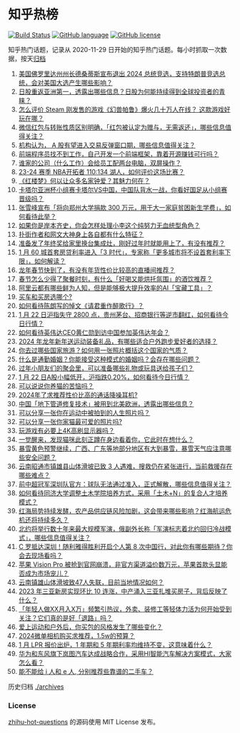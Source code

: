 # 知乎热榜
[![Build Status](https://github.com/ToWeLong/zhihu-hot-questions/workflows/CI/badge.svg)](https://github.com/ToWeLong/zhihu-hot-questions/actions)
[![GitHub language](https://img.shields.io/badge/language-golang-orange.svg)](https://golang.org/)
[![GitHub license](https://img.shields.io/github/license/ToWeLong/zhihu-hot-questions)](https://github.com/ToWeLong/zhihu-hot-questions/blob/main/LICENSE)

知乎热门话题，记录从 2020-11-29 日开始的知乎热门话题。每小时抓取一次数据，按天[归档](./archives)

<!-- BEGIN -->

1. [美国佛罗里达州州长德桑蒂斯宣布退出 2024 总统竞选，支持特朗普竞选总统，会对美国大选产生哪些影响？](https://www.zhihu.com/question/640601273)
1. [日股重返亚洲第一，透露出哪些信息？日股为何能持续得到全球投资者的青睐？](https://www.zhihu.com/question/640238417)
1. [怎么评价 Steam 刚发售的游戏《幻兽帕鲁》爆火几十万人在线？ 这款游戏好玩在哪？](https://www.zhihu.com/question/640399799)
1. [微信红包与转账性质区别明确，「红包被认定为赠与，无需返还」，哪些信息值得关注？](https://www.zhihu.com/question/640602495)
1. [机构认为， A 股有望进入交易反弹窗口期，哪些信息值得关注？](https://www.zhihu.com/question/640624286)
1. [前端程序员找不到工作，自己开发一个前端框架，靠着开源赚钱可行吗？](https://www.zhihu.com/question/638646427)
1. [谁家的公司（什么工作）会给员工配两台电脑，双屏操作？](https://www.zhihu.com/question/640036055)
1. [23-24 赛季 NBA开拓者 110:134 湖人，如何评价这场比赛？](https://www.zhihu.com/question/640616444)
1. [《红楼梦》何以让众多名家钟爱？其魅力何在？](https://www.zhihu.com/question/636716923)
1. [卡塔尔亚洲杯小组赛卡塔尔VS中国，中国队背水一战，你看好国足从小组赛晋级吗？](https://www.zhihu.com/question/640558660)
1. [张雪峰宣布「将向郑州大学捐款 300 万元，用于大一家庭贫困新生学费」，如何看待此举？](https://www.zhihu.com/question/640574901)
1. [如果你是岸本齐史，你会怎样处理小李这个纯努力无血统型角色？](https://www.zhihu.com/question/639132635)
1. [扑街作者和网文大神身上各自都有什么特征？](https://www.zhihu.com/question/640174860)
1. [准备发了年终奖给家里换台集成灶，刚好过年时就能用上了，有没有推荐？](https://www.zhihu.com/question/640199353)
1. [1 月 60 城首套房贷利率进入「3 时代」，专家称「更多城市将不设首套利率下限」，如何解读？](https://www.zhihu.com/question/640650116)
1. [龙年春节快到了，有没有年货性价比较高的直播间推荐？](https://www.zhihu.com/question/640641532)
1. [春节怎么少得了聚餐时刻，有什么「好喝又能烘托氛围」的酒饮推荐？](https://www.zhihu.com/question/638174652)
1. [阿里云都有哪些鲜为人知，但是能够极大提升效率的AI「宝藏工具」？](https://www.zhihu.com/question/640448883)
1. [买车和买房选哪个?](https://www.zhihu.com/question/637911902)
1. [如何看待陈朗写的悼文《请君重作醉歌行》？](https://www.zhihu.com/question/640359835)
1. [1 月 22 日沪指失守 2800 点，贵州茅台、招商银行等逆市翻红，如何看待今日行情？](https://www.zhihu.com/question/640610592)
1. [如何看待英伟达CEO黄仁勋到访中国参加英伟达年会？](https://www.zhihu.com/question/640555797)
1. [2024 年龙年新年送运动装备礼品，有哪些适合户外跑步爱好者的选择？](https://www.zhihu.com/question/637063770)
1. [你去过哪些国家旅游？如何用一张照片概括这个国家的气质？](https://www.zhihu.com/question/640056814)
1. [什么是通勤婚姻？你能接受这种模式的婚姻吗？会存在哪些问题？](https://www.zhihu.com/question/640656527)
1. [过年小朋友们的聚会里，可以准备哪些礼物或玩具送给孩子们？](https://www.zhihu.com/question/638738065)
1. [1 月 22 日A股小幅低开，沪指跌0.20%，如何看待今日行情？](https://www.zhihu.com/question/640608021)
1. [可以说说你养猫的苦恼吗？](https://www.zhihu.com/question/637228526)
1. [2024年了求推荐性价比高的通话降噪耳机?](https://www.zhihu.com/question/637997948)
1. [中国「地下管道修复技术」被用到北美欧洲，透露出哪些信息？](https://www.zhihu.com/question/640656739)
1. [可以分享一张你在运动中被拍到的人生照片吗？](https://www.zhihu.com/question/640235335)
1. [可以分享一张你家猫最可爱的照片吗?](https://www.zhihu.com/question/639060743)
1. [玩游戏有必要上4K高刷显示器吗？](https://www.zhihu.com/question/639636051)
1. [一觉醒来，发现猫咪此刻正蹲在身边看着你，它此时在想什么？](https://www.zhihu.com/question/639561793)
1. [暴雪黄色预警继续，广西、广东等地部分地区有大到暴雪，暴雪天气应注意哪些安全问题？](https://www.zhihu.com/question/640603733)
1. [云南昭通市镇雄县山体滑坡已致 3 人遇难，搜救仍在紧张进行，当前救援存在哪些难点？](https://www.zhihu.com/question/640663872)
1. [前中超冠军深圳队官方：球队无法通过准入，正式解散，哪些信息值得关注？](https://www.zhihu.com/question/640617233)
1. [如何看待同济大学调整土木学院培养方式，采用「土木+N」的复合人才培养模式？](https://www.zhihu.com/question/640075512)
1. [红海局势持续发酵，农产品供应链风险加剧，这会带来哪些影响？红海航运危机还将持续多久？](https://www.zhihu.com/question/640613397)
1. [北约将举行数十年来最大规模军演，俄副外长称「军演标志着北约回归冷战模式」，哪些信息值得关注？](https://www.zhihu.com/question/640605703)
1. [C 罗抵达深圳！随利雅得胜利开启个人第 8 次中国行，对此你有哪些期待？你会去现场看吗？](https://www.zhihu.com/question/640559324)
1. [苹果 Vision Pro 被抢到官网崩溃，非官方渠道溢价数万元，苹果首款头显能否成为市场宠儿？](https://www.zhihu.com/question/640558730)
1. [云南镇雄山体滑坡致47人失联，目前当地情况如何？](https://www.zhihu.com/question/640612979)
1. [2023 年三亚新房实现环比 10 连涨，中产涌入三亚扎堆买房子，背后反映了什么？](https://www.zhihu.com/question/640557288)
1. [「年轻人做XX月入X万」频繁引热议，外卖、装修工等轻体力活为何开始受到关注？它们真的是好「退路」吗？](https://www.zhihu.com/question/640556495)
1. [爱上运动和户外后，你买包的风格发生了哪些变化？](https://www.zhihu.com/question/639562054)
1. [2024微单相机购买求推荐，1.5w的预算？](https://www.zhihu.com/question/638500622)
1. [1 月 LPR 报价出炉，1 年期和 5 年期利率均维持不变，这意味着什么？](https://www.zhihu.com/question/640609571)
1. [华为和东风旗下岚图汽车达成战略合作，采用HI智能汽车解决方案模式，大家怎么看？](https://www.zhihu.com/question/640431816)
1. [能不能给  i 人和 e 人, 分别推荐些靠谱的二手车？](https://www.zhihu.com/question/640222666)

<!-- END -->

历史归档 [./archives](./archives)


### License
[zhihu-hot-questions](https://github.com/towelong/zhihu-hot-questions) 的源码使用 MIT License 发布。